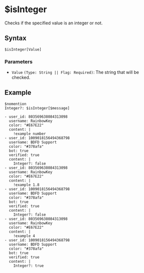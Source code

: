 # $isInteger
Checks if the specified value is an integer or not.

## Syntax
```
$isInteger[Value]
```

### Parameters
- `Value` `(Type: String || Flag: Required)`: The string that will be checked.

## Example
```
$nomention
Integer?: $isInteger[$message]
```

```discord yaml
- user_id: 803569638084313098
  username: RainbowKey
  color: "#E67E22"
  content: |
    !example number
- user_id: 1009018156494368798
  username: BDFD Support
  color: "#378afa"
  bot: true
  verified: true
  content: |
    Integer?: false
- user_id: 803569638084313098
  username: RainbowKey
  color: "#E67E22"
  content: |
    !example 1.8
- user_id: 1009018156494368798
  username: BDFD Support
  color: "#378afa"
  bot: true
  verified: true
  content: |
    Integer?: false
- user_id: 803569638084313098
  username: RainbowKey
  color: "#E67E22"
  content: |
    !example 4
- user_id: 1009018156494368798
  username: BDFD Support
  color: "#378afa"
  bot: true
  verified: true
  content: |
    Integer?: true
```
